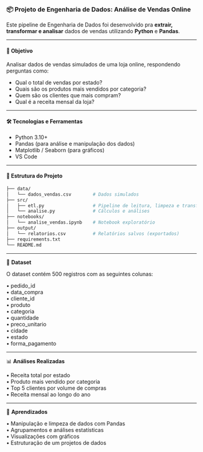 ### 📦 Projeto de Engenharia de Dados: Análise de Vendas Online


Este pipeline de Engenharia de Dados foi desenvolvido pra **extrair, transformar
e analisar** dados de vendas utilizando **Python** e **Pandas**. 

---

#### 🎯 Objetivo

Analisar dados de vendas simulados de uma loja online, respondendo perguntas como:

- Qual o total de vendas por estado?
- Quais são os produtos mais vendidos por categoria?
- Quem são os clientes que mais compram?
- Qual é a receita mensal da loja?

---

#### 🛠️ Tecnologias e Ferramentas

- Python 3.10+
- Pandas (para análise e manipulação dos dados)
- Matplotlib / Seaborn (para gráficos)
- VS Code

---

#### 📁 Estrutura do Projeto

```bash
├── data/
│   └── dados_vendas.csv        # Dados simulados
├── src/
│   ├── etl.py                  # Pipeline de leitura, limpeza e transformação
│   └── analise.py              # Cálculos e análises
├── notebooks/
│   └── analise_vendas.ipynb    # Notebook exploratório
├── output/
│   └── relatorios.csv          # Relatórios salvos (exportados)
├── requirements.txt
└── README.md
```

--- 

🧪 **Dataset**

O dataset contém 500 registros com as seguintes colunas:

•	pedido_id  
•	data_compra  
•	cliente_id  
•	produto  
•	categoria  
•	quantidade  
•	preco_unitario  
•	cidade  
•	estado  
•	forma_pagamento  

---

📊 **Análises Realizadas**

•	Receita total por estado  
•	Produto mais vendido por categoria  
•	Top 5 clientes por volume de compras  
•	Receita mensal ao longo do ano  

---

🧠 **Aprendizados**

•	Manipulação e limpeza de dados com Pandas  
•	Agrupamentos e análises estatísticas  
•	Visualizações com gráficos  
•	Estruturação de um projetos de dados  